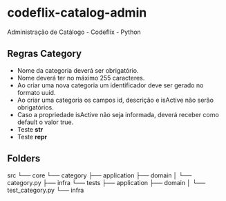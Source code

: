 # codeflix-catalog-admin
Administração de Catálogo - Codeflix - Python

## Regras Category

- Nome da categoria deverá ser obrigatório.
- Nome deverá ter no máximo 255 caracteres.
- Ao criar uma nova categoria um identificador deve ser gerado no formato uuid.
- Ao criar uma categoria os campos id, descrição e isActive não serão obrigatórios.
- Caso a propriedade isActive não seja informada, deverá receber como default o valor true.
- Teste __str__
- Teste __repr__


## Folders

src
└── core
    └── category
        ├── application
        ├── domain
        │   └── category.py
        ├── infra
        └── tests
            ├── application
            ├── domain
            │   └── test_category.py
            └── infra
